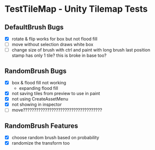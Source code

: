 # TestTileMap - Unity Tilemap Tests

## DefaultBrush Bugs

- [x] rotate & flip works for box but not flood fill
- [ ] move without selection draws white box
- [ ] change size of brush with ctrl and paint with long brush last position stamp has only 1 tile? this is broke in base too?

## RandomBrush Bugs

- [x] box & flood fill not working
  - expanding flood fill
- [x] not saving tiles from preview to use in paint
- [x] not using CreateAssetMenu
- [x] not showing in inspector
- [ ] move????????????????????????????????????

## RandomBrush Features

- [x] choose random brush based on probability
- [x] randomize the transform too
